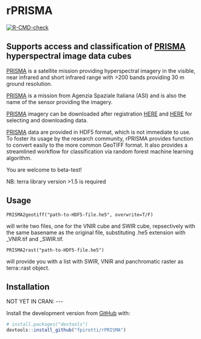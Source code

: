 # rPRISMA  
  <!-- badges: start -->
  [![R-CMD-check](https://github.com/fpirotti/rPRISMA/workflows/R-CMD-check/badge.svg)](https://github.com/fpirotti/rPRISMA/actions)
  <!-- badges: end -->

## Supports access and classification of [PRISMA](https://earth.esa.int/web/eoportal/satellite-missions/p/prisma-hyperspectral)  hyperspectral image data cubes

[PRISMA](https://earth.esa.int/web/eoportal/satellite-missions/p/prisma-hyperspectral) is a satellite mission providing hyperspectral imagery in the visible, near infrared and short infrared range with >200 bands providing 30 m ground resolution.  

[PRISMA](https://earth.esa.int/web/eoportal/satellite-missions/p/prisma-hyperspectral) is a mission from Agenzia Spaziale Italiana (ASI) and is also the name of the sensor providing the imagery. 

[PRISMA](https://earth.esa.int/web/eoportal/satellite-missions/p/prisma-hyperspectral) imagery can be downloaded after registration [HERE](https://prismauserregistration.asi.it/) and  [HERE](https://prisma.asi.it) for selecting and downloading data.

[PRISMA](https://earth.esa.int/web/eoportal/satellite-missions/p/prisma-hyperspectral) data are provided in HDF5 format, which is not immediate to use. To foster its usage by the research community, rPRISMA provides function to convert easily to the more common GeoTIFF format. It also provides a streamlined workflow for classification via random forest machine learning algorithm. 

You are welcome to beta-test!

NB: terra library version >1.5 is required

## Usage

    PRISMA2geotiff("path-to-HDF5-file.he5", overwrite=T/F) 

will write two files, one for the VNIR cube and SWIR  cube, repsectively with the same basename as the original file, substituting .he5 extension with _VNIR.tif and _SWIR.tif.   

    PRISMA2rast("path-to-HDF5-file.he5")  
    
will provide you with a list with SWIR, VNIR and panchromatic raster as terra::rast object.

## Installation    

NOT YET IN CRAN: ---

Install the development version from [GitHub](https://github.com/) with:

``` r
# install.packages("devtools")
devtools::install_github("fpirotti/rPRISMA")
```
